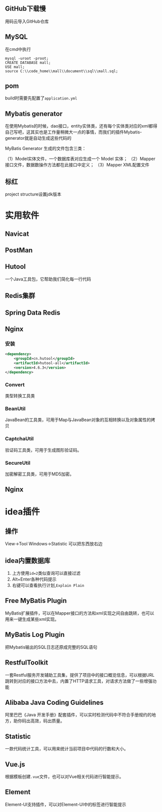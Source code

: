 ## GitHub下载慢

用码云导入GitHub仓库



## MySQL

在cmd中执行

```
mysql -uroot -proot;
CREATE DATABASE mall;
USE mall;
source C:\\code_home\\mall\\document\\sql\\mall.sql;
```

## pom

build时需要先配置了`application.yml`

## Mybatis generator

在使用Mybatis的时候，dao接口，entity实体类，还有每个实体类对应的xml都得自己写吧，这其实也是工作量稍微大一点的事情，而我们的插件Mybatis-generator就是自动生成这些代码的

MyBatis Generator 生成的文件包含三类：

（1）Model实体文件，一个数据库表对应生成一个 Model 实体；
（2）Mapper接口文件，数据数操作方法都在此接口中定义；
（3）Mapper XML配置文件

## 标红

project structure设置jdk版本



# 实用软件

## Navicat

## PostMan

## Hutool

一个Java工具包，它帮助我们简化每一行代码

## Redis集群

## Spring Data Redis 

## Nginx

### 安装

```xml
<dependency>
    <groupId>cn.hutool</groupId>
    <artifactId>hutool-all</artifactId>
    <version>4.6.3</version>
</dependency>
```

### Convert
类型转换工具类

### BeanUtil

JavaBean的工具类，可用于Map与JavaBean对象的互相转换以及对象属性的拷贝

### CaptchaUtil
验证码工具类，可用于生成图形验证码。

### SecureUtil

加密解密工具类，可用于MD5加密。

## Nginx

# idea插件

## 操作

View->Tool Windows->Statistic 可以把东西放右边



## idea内置数据库

1. 上方使用`id=2`类似查询可以直接过滤
2. Alt+Enter各种代码提示
3. 右键可以查看执行计划,`Explain Plain`

## Free MyBatis Plugin

MyBatis扩展插件，可以在Mapper接口的方法和xml实现之间自由跳转，也可以用来一键生成某些xml实现。

## MyBatis Log Plugin

把Mybatis输出的SQL日志还原成完整的SQL语句

## RestfulToolkit

一套Restful服务开发辅助工具集，提供了项目中的接口概览信息，可以根据URL跳转到对应的接口方法中去，内置了HTTP请求工具，对请求方法做了一些增强功能



## Alibaba Java Coding Guidelines

阿里巴巴《Java 开发手册》配套插件，可以实时检测代码中不符合手册规约的地方，助你码出高效，码出质量。

## Statistic

一款代码统计工具，可以用来统计当前项目中代码的行数和大小。

## Vue.js

根据模板创建`.vue`文件，也可以对Vue相关代码进行智能提示。

## Element

Element-UI支持插件，可以对Element-UI中的标签进行智能提示